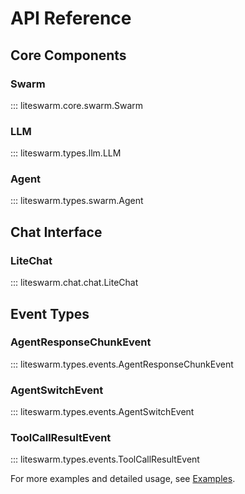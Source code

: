 # API Reference

## Core Components

### Swarm

::: liteswarm.core.swarm.Swarm

### LLM

::: liteswarm.types.llm.LLM

### Agent

::: liteswarm.types.swarm.Agent

## Chat Interface

### LiteChat

::: liteswarm.chat.chat.LiteChat

## Event Types

### AgentResponseChunkEvent

::: liteswarm.types.events.AgentResponseChunkEvent

### AgentSwitchEvent

::: liteswarm.types.events.AgentSwitchEvent

### ToolCallResultEvent

::: liteswarm.types.events.ToolCallResultEvent

For more examples and detailed usage, see [Examples](examples.md). 